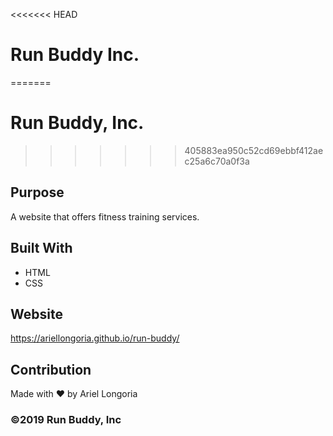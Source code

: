 <<<<<<< HEAD
# Run Buddy Inc.
=======
# Run Buddy, Inc.
>>>>>>> 405883ea950c52cd69ebbf412aec25a6c70a0f3a

## Purpose
A website that offers fitness training services.

## Built With
* HTML
* CSS

## Website
https://ariellongoria.github.io/run-buddy/

## Contribution
Made with ❤️ by Ariel Longoria

### ©️2019 Run Buddy, Inc 
